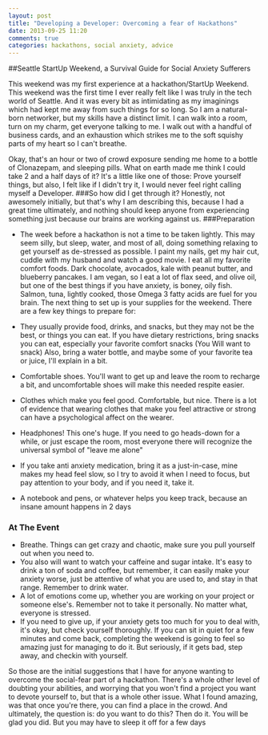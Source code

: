 ```yaml
---
layout: post
title: "Developing a Developer: Overcoming a fear of Hackathons"
date: 2013-09-25 11:20
comments: true
categories: hackathons, social anxiety, advice
---
```


##Seattle StartUp Weekend, a Survival Guide for Social Anxiety Sufferers

This weekend was my first experience at a hackathon/StartUp Weekend. This weekend was the first time I ever really felt like I was truly in the tech world of Seattle. And it was every bit as intimidating as my imaginings which had kept me away from such things for so long.
So I am a natural-born networker, but my skills have a distinct limit. I can walk into a room, turn on my charm, get everyone talking to me. I walk out with a handful of business cards, and an exhaustion which strikes me to the soft squishy parts of my heart so I can't breathe.

Okay, that's an hour or two of crowd exposure sending me home to a bottle of Clonazepam, and sleeping pills. What on earth made me think I could take 2 and a half days of it?
It's a little like one of those: Prove yourself things, but also, I felt like if I didn't try it, I would never feel right calling myself a Developer.
###So how did I get through it?
Honestly, not awesomely initially, but that's why I am describing this, because I had a great time ultimately, and nothing should keep anyone from experiencing something just because our brains are working against us.
###Preparation
+ The week before a hackathon is not a time to be taken lightly.
This may seem silly, but sleep, water, and most of all, doing something relaxing to get yourself as de-stressed as possible. I paint my nails, get my hair cut, cuddle with my husband and watch a good movie. I eat all my favorite comfort foods. Dark chocolate, avocados, kale with peanut butter, and blueberry pancakes. I am vegan, so I eat a lot of flax seed, and olive oil, but one of the best things if you have anxiety, is boney, oily fish. Salmon, tuna, lightly cooked, those Omega 3 fatty acids are fuel for you brain.
The next thing to set up is your supplies for the weekend. There are a few key things to prepare for:

+ They usually provide food, drinks, and snacks, but they may not be the best, or things you can eat. If you have dietary restrictions, bring snacks you can eat, especially your favorite comfort snacks (You Will want to snack) Also, bring a water bottle, and maybe some of your favorite tea or juice, I'll explain in a bit.
+ Comfortable shoes. You'll want to get up and leave the room to recharge a bit, and uncomfortable shoes will make this needed respite easier.
+ Clothes which make you feel good. Comfortable, but nice. There is a lot of evidence that wearing clothes that make you feel attractive or strong can have a psychological affect on the wearer.
+ Headphones! This one's huge. If you need to go heads-down for a while, or just escape the room, most everyone there will recognize the universal symbol of "leave me alone"
+ If you take anti anxiety medication, bring it as a just-in-case, mine makes my head feel slow, so I try to avoid it when I need to focus, but pay attention to your body, and if you need it, take it.
+ A notebook and pens, or whatever helps you keep track, because an insane amount happens in 2 days

### At The Event

+ Breathe. Things can get crazy and chaotic, make sure you pull yourself out when you need to.
+ You also will want to watch your caffeine and sugar intake. It's easy to drink a ton of soda and coffee, but remember, it can easily make your anxiety worse, just be attentive of what you are used to, and stay in that range. Remember to drink water.
+ A lot of emotions come up, whether you are working on your project or someone else's. Remember not to take it personally. No matter what, everyone is stressed.
+ If you need to give up, if your anxiety gets too much for you to deal with, it's okay, but check yourself thoroughly. If you can sit in quiet for a few minutes and come back, completing the weekend is going to feel so amazing just for managing to do it. But seriously, if it gets bad, step away, and checkin with yourself.

So those are the initial suggestions that I have for anyone wanting to overcome the social-fear part of a hackathon. There's a whole other level of doubting your abilities, and worrying that you won't find a project you want to devote yourself to, but that is a whole other issue. What I found amazing, was that once you're there, you can find a place in the crowd. And ultimately, the question is: do you want to do this?
Then do it. You will be glad you did.
But you may have to sleep it off for a few days

<div id="disqus_thread"></div>
<script type="text/javascript">
      var disqus_shortname = 'anatomyofaprogrammer';

        /* * * DON'T EDIT BELOW THIS LINE * * */
        (function() {
            var dsq = document.createElement('script'); dsq.type = 'text/javascript'; dsq.async = true;
            dsq.src = '//' + disqus_shortname + '.disqus.com/embed.js';
            (document.getElementsByTagName('head')[0] || document.getElementsByTagName('body')[0]).appendChild(dsq);
        })();
    </script>
    <noscript>Please enable JavaScript to view the <a href="http://disqus.com/?ref_noscript">comments powered by Disqus.</a></noscript>

</body>




